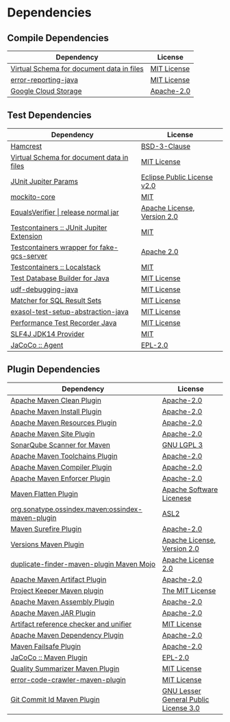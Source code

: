<!-- @formatter:off -->
# Dependencies

## Compile Dependencies

| Dependency                                     | License          |
| ---------------------------------------------- | ---------------- |
| [Virtual Schema for document data in files][0] | [MIT License][1] |
| [error-reporting-java][2]                      | [MIT License][3] |
| [Google Cloud Storage][4]                      | [Apache-2.0][5]  |

## Test Dependencies

| Dependency                                       | License                          |
| ------------------------------------------------ | -------------------------------- |
| [Hamcrest][6]                                    | [BSD-3-Clause][7]                |
| [Virtual Schema for document data in files][0]   | [MIT License][1]                 |
| [JUnit Jupiter Params][8]                        | [Eclipse Public License v2.0][9] |
| [mockito-core][10]                               | [MIT][11]                        |
| [EqualsVerifier \| release normal jar][12]       | [Apache License, Version 2.0][5] |
| [Testcontainers :: JUnit Jupiter Extension][13]  | [MIT][14]                        |
| [Testcontainers wrapper for fake-gcs-server][15] | [Apache 2.0][16]                 |
| [Testcontainers :: Localstack][13]               | [MIT][14]                        |
| [Test Database Builder for Java][17]             | [MIT License][18]                |
| [udf-debugging-java][19]                         | [MIT License][20]                |
| [Matcher for SQL Result Sets][21]                | [MIT License][22]                |
| [exasol-test-setup-abstraction-java][23]         | [MIT License][24]                |
| [Performance Test Recorder Java][25]             | [MIT License][26]                |
| [SLF4J JDK14 Provider][27]                       | [MIT][28]                        |
| [JaCoCo :: Agent][29]                            | [EPL-2.0][30]                    |

## Plugin Dependencies

| Dependency                                              | License                                     |
| ------------------------------------------------------- | ------------------------------------------- |
| [Apache Maven Clean Plugin][31]                         | [Apache-2.0][5]                             |
| [Apache Maven Install Plugin][32]                       | [Apache-2.0][5]                             |
| [Apache Maven Resources Plugin][33]                     | [Apache-2.0][5]                             |
| [Apache Maven Site Plugin][34]                          | [Apache-2.0][5]                             |
| [SonarQube Scanner for Maven][35]                       | [GNU LGPL 3][36]                            |
| [Apache Maven Toolchains Plugin][37]                    | [Apache-2.0][5]                             |
| [Apache Maven Compiler Plugin][38]                      | [Apache-2.0][5]                             |
| [Apache Maven Enforcer Plugin][39]                      | [Apache-2.0][5]                             |
| [Maven Flatten Plugin][40]                              | [Apache Software Licenese][5]               |
| [org.sonatype.ossindex.maven:ossindex-maven-plugin][41] | [ASL2][42]                                  |
| [Maven Surefire Plugin][43]                             | [Apache-2.0][5]                             |
| [Versions Maven Plugin][44]                             | [Apache License, Version 2.0][5]            |
| [duplicate-finder-maven-plugin Maven Mojo][45]          | [Apache License 2.0][46]                    |
| [Apache Maven Artifact Plugin][47]                      | [Apache-2.0][5]                             |
| [Project Keeper Maven plugin][48]                       | [The MIT License][49]                       |
| [Apache Maven Assembly Plugin][50]                      | [Apache-2.0][5]                             |
| [Apache Maven JAR Plugin][51]                           | [Apache-2.0][5]                             |
| [Artifact reference checker and unifier][52]            | [MIT License][53]                           |
| [Apache Maven Dependency Plugin][54]                    | [Apache-2.0][5]                             |
| [Maven Failsafe Plugin][55]                             | [Apache-2.0][5]                             |
| [JaCoCo :: Maven Plugin][56]                            | [EPL-2.0][30]                               |
| [Quality Summarizer Maven Plugin][57]                   | [MIT License][58]                           |
| [error-code-crawler-maven-plugin][59]                   | [MIT License][60]                           |
| [Git Commit Id Maven Plugin][61]                        | [GNU Lesser General Public License 3.0][62] |

[0]: https://github.com/exasol/virtual-schema-common-document-files/
[1]: https://github.com/exasol/virtual-schema-common-document-files/blob/main/LICENSE
[2]: https://github.com/exasol/error-reporting-java/
[3]: https://github.com/exasol/error-reporting-java/blob/main/LICENSE
[4]: https://github.com/googleapis/java-storage
[5]: https://www.apache.org/licenses/LICENSE-2.0.txt
[6]: http://hamcrest.org/JavaHamcrest/
[7]: https://raw.githubusercontent.com/hamcrest/JavaHamcrest/master/LICENSE
[8]: https://junit.org/junit5/
[9]: https://www.eclipse.org/legal/epl-v20.html
[10]: https://github.com/mockito/mockito
[11]: https://opensource.org/licenses/MIT
[12]: https://www.jqno.nl/equalsverifier
[13]: https://java.testcontainers.org
[14]: http://opensource.org/licenses/MIT
[15]: https://github.com/Aiven-Open/testcontainers-fake-gcs-server
[16]: http://www.apache.org/licenses/LICENSE-2.0
[17]: https://github.com/exasol/test-db-builder-java/
[18]: https://github.com/exasol/test-db-builder-java/blob/main/LICENSE
[19]: https://github.com/exasol/udf-debugging-java/
[20]: https://github.com/exasol/udf-debugging-java/blob/main/LICENSE
[21]: https://github.com/exasol/hamcrest-resultset-matcher/
[22]: https://github.com/exasol/hamcrest-resultset-matcher/blob/main/LICENSE
[23]: https://github.com/exasol/exasol-test-setup-abstraction-java/
[24]: https://github.com/exasol/exasol-test-setup-abstraction-java/blob/main/LICENSE
[25]: https://github.com/exasol/performance-test-recorder-java/
[26]: https://github.com/exasol/performance-test-recorder-java/blob/main/LICENSE
[27]: http://www.slf4j.org
[28]: https://opensource.org/license/mit
[29]: https://www.eclemma.org/jacoco/index.html
[30]: https://www.eclipse.org/legal/epl-2.0/
[31]: https://maven.apache.org/plugins/maven-clean-plugin/
[32]: https://maven.apache.org/plugins/maven-install-plugin/
[33]: https://maven.apache.org/plugins/maven-resources-plugin/
[34]: https://maven.apache.org/plugins/maven-site-plugin/
[35]: http://docs.sonarqube.org/display/PLUG/Plugin+Library/sonar-scanner-maven/sonar-maven-plugin
[36]: http://www.gnu.org/licenses/lgpl.txt
[37]: https://maven.apache.org/plugins/maven-toolchains-plugin/
[38]: https://maven.apache.org/plugins/maven-compiler-plugin/
[39]: https://maven.apache.org/enforcer/maven-enforcer-plugin/
[40]: https://www.mojohaus.org/flatten-maven-plugin/
[41]: https://sonatype.github.io/ossindex-maven/maven-plugin/
[42]: http://www.apache.org/licenses/LICENSE-2.0.txt
[43]: https://maven.apache.org/surefire/maven-surefire-plugin/
[44]: https://www.mojohaus.org/versions/versions-maven-plugin/
[45]: https://basepom.github.io/duplicate-finder-maven-plugin
[46]: http://www.apache.org/licenses/LICENSE-2.0.html
[47]: https://maven.apache.org/plugins/maven-artifact-plugin/
[48]: https://github.com/exasol/project-keeper/
[49]: https://github.com/exasol/project-keeper/blob/main/LICENSE
[50]: https://maven.apache.org/plugins/maven-assembly-plugin/
[51]: https://maven.apache.org/plugins/maven-jar-plugin/
[52]: https://github.com/exasol/artifact-reference-checker-maven-plugin/
[53]: https://github.com/exasol/artifact-reference-checker-maven-plugin/blob/main/LICENSE
[54]: https://maven.apache.org/plugins/maven-dependency-plugin/
[55]: https://maven.apache.org/surefire/maven-failsafe-plugin/
[56]: https://www.jacoco.org/jacoco/trunk/doc/maven.html
[57]: https://github.com/exasol/quality-summarizer-maven-plugin/
[58]: https://github.com/exasol/quality-summarizer-maven-plugin/blob/main/LICENSE
[59]: https://github.com/exasol/error-code-crawler-maven-plugin/
[60]: https://github.com/exasol/error-code-crawler-maven-plugin/blob/main/LICENSE
[61]: https://github.com/git-commit-id/git-commit-id-maven-plugin
[62]: http://www.gnu.org/licenses/lgpl-3.0.txt

